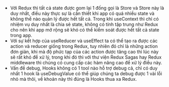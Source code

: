 - Với Redux thì tất cả state được gom lại 1 đống gọi là Store và Store này là duy nhất, điều này thực sự là cần thiết khi app có quá nhiều state và không thể nào quản lý được hết tất cả. Trong khi useContext thì chỉ có nhiệm vụ duy nhất là chia sẻ state, không có tính tập trung như Redux cho nên khi app mở rộng sẽ khó có thể kiểm soát được hết tất cả state trong app.
- Với sự kết hợp của useReducer và useEffect ta có thể tạo ra được các action và reducer giống trong Redux, tuy nhiên đó chỉ là những action đơn giản, khi mà độ phức tạp của các action được tăng cao thì lúc này sẽ rất khó để xử lý, trong khi đó thì với thư viện Redux Sagas hay Redux middleware thì chúng có cung cấp các hàm nâng cao để xử lý điều này.
- Vấn đề debug, Hooks không có 1 tool nào hỗ trợ debug cả, chỉ có duy nhất 1 hook là useDebugValue có thể giúp chúng ta debug được 1 vài lỗi nhỏ mà thôi, về khoản này thì đúng là Hooks thua xa Redux.